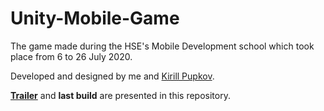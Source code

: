 # Unity-Mobile-Game
The game made during the HSE's Mobile Development school which took place from 6 to 26 July 2020.

Developed and designed by me and [Kirill Pupkov](vk.com/pupkovkirill).

[**Trailer**](drive.google.com/file/d/1UecR0B5Zgrtm2YH6QS2aWVRCyQ-8V5L1/view) and **last build** are presented in this repository.
